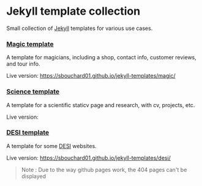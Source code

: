 # Jekyll template collection

Small collection of [Jekyll](https://jekyllrb.com/) templates for various use cases.

### [Magic template](magic/README.md)
A template for magicians, including a shop, contact info, customer reviews, and tour info.

Live version: https://sbouchard01.github.io/jekyll-templates/magic/

### [Science template](science/README.md)
A template for a scientific staticv page and research, with cv, projects, etc.

Live version:

### [DESI template](desi/README.md)
A template for some [DESI](https://desi.lbl.gov/) websites.

Live version: https://sbouchard01.github.io/jekyll-templates/desi/


> Note : Due to the way github pages work, the 404 pages can't be displayed